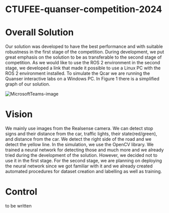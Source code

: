 # CTUFEE-quanser-competition-2024

# Overall Solution

Our solution was developed to have the best performance and with suitable robustness in the first stage of the competition. During development, we put great emphasis on the solution to be as transferable to the second stage of competition. As we would like to use the ROS 2 environment in the second stage, we developed a link that made it possible to use a Linux PC with the ROS 2 environment installed. To simulate the Qcar we are running the Quanser interactive labs on a Windows PC. In Figure 1 there is a simplified graph of our solution.


![MicrosoftTeams-image](https://github.com/svancjan/CTUFEE-quanser-competition-2024/assets/161430370/22409b05-5606-40c3-9b89-9fe55b5bd2bb)


# Vision

We mainly use images from the Realsense camera. We can detect stop signs and their distance from the car, traffic lights, their state(red/green), and distance from the car. We detect the right side of the road and we detect the yellow line. In the simulation, we use the OpenCV library. We trained a neural network for detecting those and much more and we already tried during the development of the solution. However, we decided not to use it in the first stage. For the second stage, we are planning on deploying the neural network since we got familiar with it and we already created automated procedures for dataset creation and labelling as well as training.

# Control
to be written
